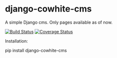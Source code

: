 # django-cowhite-cms

A simple Django cms. Only pages available as of now.

[![Build Status](https://travis-ci.org/cowhite/django-cowhite-cms.svg?branch=master)](https://travis-ci.org/cowhite/django-cowhite-cms)
[![Coverage Status](https://coveralls.io/repos/github/cowhite/django-cowhite-cms/badge.svg?branch=master)](https://coveralls.io/github/cowhite/django-cowhite-cms?branch=master)

Installation:

pip install django-cowhite-cms